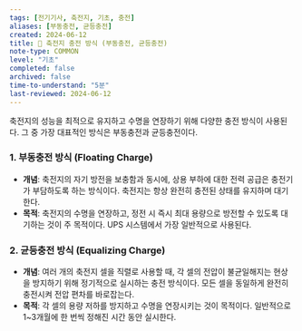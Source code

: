 ```yaml
---
tags: [전기기사, 축전지, 기초, 충전]
aliases: [부동충전, 균등충전]
created: 2024-06-12
title: 📝 축전지 충전 방식 (부동충전, 균등충전)
note-type: COMMON
level: "기초"
completed: false
archived: false
time-to-understand: "5분"
last-reviewed: 2024-06-12
---
```


축전지의 성능을 최적으로 유지하고 수명을 연장하기 위해 다양한 충전 방식이 사용된다. 그 중 가장 대표적인 방식은 부동충전과 균등충전이다.

### 1. 부동충전 방식 (Floating Charge)
- **개념**: 축전지의 자기 방전을 보충함과 동시에, 상용 부하에 대한 전력 공급은 충전기가 부담하도록 하는 방식이다. 축전지는 항상 완전히 충전된 상태를 유지하며 대기한다.
- **목적**: 축전지의 수명을 연장하고, 정전 시 즉시 최대 용량으로 방전할 수 있도록 대기하는 것이 주 목적이다. UPS 시스템에서 가장 일반적으로 사용된다.

### 2. 균등충전 방식 (Equalizing Charge)
- **개념**: 여러 개의 축전지 셀을 직렬로 사용할 때, 각 셀의 전압이 불균일해지는 현상을 방지하기 위해 정기적으로 실시하는 충전 방식이다. 모든 셀을 동일하게 완전히 충전시켜 전압 편차를 바로잡는다.
- **목적**: 각 셀의 용량 저하를 방지하고 수명을 연장시키는 것이 목적이다. 일반적으로 1~3개월에 한 번씩 정해진 시간 동안 실시한다. 